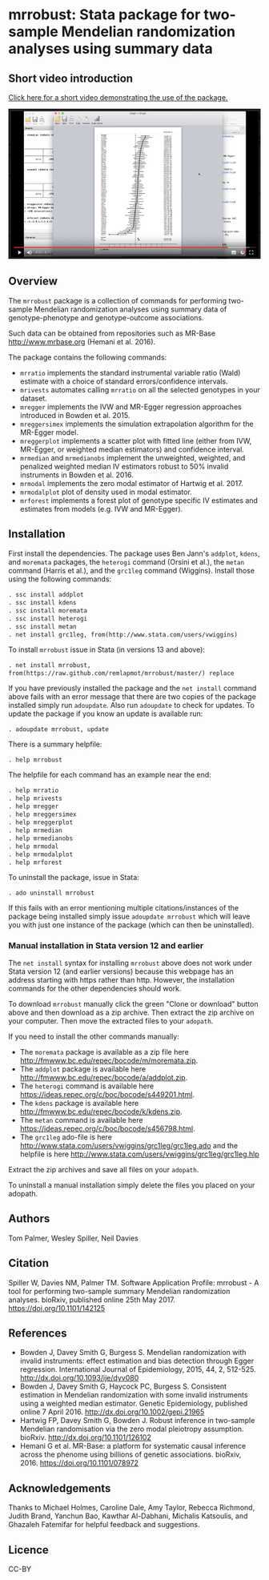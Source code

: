 # mrrobust: Stata package for two-sample Mendelian randomization analyses using summary data

## Short video introduction
[Click here for a short video demonstrating the use of the package.](https://drive.google.com/open?id=0B1owQlNgzNcPY0lMSGk0SnFfQWs)

[<p align="center"><img src="./img/mrconf2017_video_mrforest_screenshot.png" width="528" height="300"></p>](https://drive.google.com/open?id=0B1owQlNgzNcPY0lMSGk0SnFfQWs)

## Overview
The `mrrobust` package is a collection of commands for performing two-sample Mendelian randomization analyses using summary data of genotype-phenotype and genotype-outcome associations. 

Such data can be obtained from repositories such as MR-Base <http://www.mrbase.org> (Hemani et al. 2016).

The package contains the following commands:
 - `mrratio` implements the standard instrumental variable ratio (Wald) estimate with a choice of standard errors/confidence intervals.
 - `mrivests` automates calling `mrratio` on all the selected genotypes in your dataset.
 - `mregger` implements the IVW and MR-Egger regression approaches introduced in Bowden et al. 2015.
 - `mreggersimex` implements the simulation extrapolation algorithm for the MR-Egger model.
 - `mreggerplot` implements a scatter plot with fitted line (either from IVW, MR-Egger, or weighted median estimators) and confidence interval.
 - `mrmedian` and `mrmedianobs` implement the unweighted, weighted, and penalized weighted median IV estimators robust to 50% invalid instruments in Bowden et al. 2016.
 - `mrmodal` implements the zero modal estimator of Hartwig et al. 2017.
 - `mrmodalplot` plot of density used in modal estimator.
 - `mrforest` implements a forest plot of genotype specific IV estimates and estimates from models (e.g. IVW and MR-Egger).

## Installation

First install the dependencies. The package uses Ben Jann's `addplot`, `kdens`, and `moremata` packages, the `heterogi` command (Orsini et al.), the `metan` command (Harris et al.), and the `grc1leg` command (Wiggins). Install those using the following commands:
```
. ssc install addplot
. ssc install kdens
. ssc install moremata
. ssc install heterogi
. ssc install metan
. net install grc1leg, from(http://www.stata.com/users/vwiggins)
```

To install `mrrobust` issue in Stata (in versions 13 and above):
```
. net install mrrobust, from(https://raw.github.com/remlapmot/mrrobust/master/) replace
```

If you have previously installed the package and the `net install` command above fails with an error message that there are two copies of the package installed simply run `adoupdate`. Also run `adoupdate` to check for updates. To update the package if you know an update is available run:
```
. adoupdate mrrobust, update
```

There is a summary helpfile:
```
. help mrrobust
```

The helpfile for each command has an example near the end:
```
. help mrratio
. help mrivests
. help mregger
. help mreggersimex
. help mreggerplot
. help mrmedian
. help mrmedianobs
. help mrmodal
. help mrmodalplot
. help mrforest
```

To uninstall the package, issue in Stata:
```
. ado uninstall mrrobust
```
If this fails with an error mentioning multiple citations/instances of the package being installed simply issue `adoupdate mrrobust` which will leave you with just one instance of the package (which can then be uninstalled).

### Manual installation in Stata version 12 and earlier
The `net install` syntax for installing `mrrobust` above does not work under Stata version 12 (and earlier versions) because this webpage has an address starting with https rather than http. However, the installation commands for the other dependencies should work.

To download `mrrobust` manually click the green "Clone or download" button above and then download as a zip archive. Then extract the zip archive on your computer. Then move the extracted files to your `adopath`. 

If you need to install the other commands manually: 
 * The `moremata` package is available as a zip file here <http://fmwww.bc.edu/repec/bocode/m/moremata.zip>. 
 * The `addplot` package is available here <http://fmwww.bc.edu/repec/bocode/a/addplot.zip>. 
 * The `heterogi` command is available here <https://ideas.repec.org/c/boc/bocode/s449201.html>.
 * The `kdens` package is available here <http://fmwww.bc.edu/repec/bocode/k/kdens.zip>.
 * The `metan` command is available here <https://ideas.repec.org/c/boc/bocode/s456798.html>.
 * The `grc1leg` ado-file is here <http://www.stata.com/users/vwiggins/grc1leg/grc1leg.ado> and the helpfile is here <http://www.stata.com/users/vwiggins/grc1leg/grc1leg.hlp>
 
Extract the zip archives and save all files on your `adopath`.

To uninstall a manual installation simply delete the files you placed on your adopath.

## Authors
Tom Palmer, Wesley Spiller, Neil Davies

## Citation
Spiller W, Davies NM, Palmer TM. Software Application Profile: mrrobust - A tool for performing two-sample summary Mendelian randomization analyses. bioRxiv, published online 25th May 2017. <https://doi.org/10.1101/142125>

## References
 * Bowden J, Davey Smith G, Burgess S. Mendelian randomization with invalid instruments: effect estimation and bias detection through Egger regression. International Journal of Epidemiology, 2015, 44, 2, 512-525. <http://dx.doi.org/10.1093/ije/dyv080>
 * Bowden J, Davey Smith G, Haycock PC, Burgess S. Consistent estimation in Mendelian randomization with some invalid instruments using a weighted median estimator. Genetic Epidemiology, published online 7 April 2016. <http://dx.doi.org/10.1002/gepi.21965>
 * Hartwig FP, Davey Smith G, Bowden J. Robust inference in two-sample Mendelian randomisation via the zero modal pleiotropy assumption. bioRxiv. <http://dx.doi.org/10.1101/126102>
 * Hemani G et al. MR-Base: a platform for systematic causal inference across the phenome using billions of genetic associations. bioRxiv, 2016. <https://doi.org/10.1101/078972>

## Acknowledgements
Thanks to Michael Holmes, Caroline Dale, Amy Taylor, Rebecca Richmond, Judith Brand, Yanchun Bao, Kawthar Al-Dabhani, Michalis Katsoulis, and Ghazaleh Fatemifar for helpful feedback and suggestions.

## Licence
CC-BY

